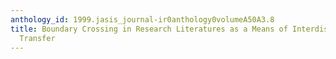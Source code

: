 ```yaml
---
anthology_id: 1999.jasis_journal-ir0anthology0volumeA50A3.8
title: Boundary Crossing in Research Literatures as a Means of Interdisciplinary Information
  Transfer
---
```

